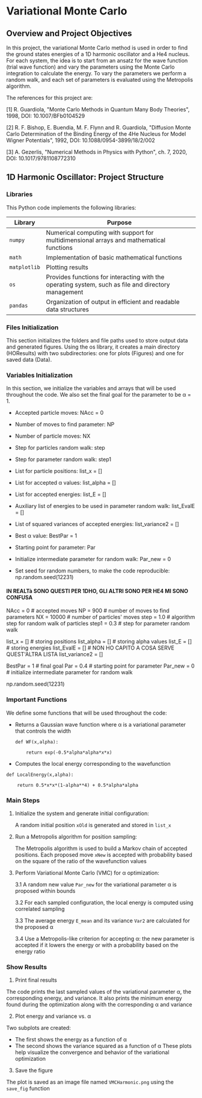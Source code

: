 # Variational Monte Carlo

## Overview and Project Objectives

In this project, the variational Monte Carlo method is used in order to find the ground states energies of a 1D harmonic oscillator and a He4 nucleus. For each system, the idea is to start from an ansatz for the wave function (trial wave function) and vary the parameters using the Monte Carlo integration to calculate the energy. To vary the parameters we perform a random walk, and each set of parameters is evaluated using the Metropolis algorithm. 

The references for this project are: 

[1] R. Guardiola, "Monte Carlo Methods in Quantum Many Body Theories", 1998, DOI: 10.1007/BFb0104529

[2] R. F. Bishop, E. Buendia, M. F. Flynn and R. Guardiola, "Diffusion Monte Carlo Determination of the Binding Energy of the 4He Nucleus for Model Wigner Potentials", 1992, DOI: 10.1088/0954-3899/18/2/002

[3]  A. Gezerlis, "Numerical Methods in Physics with Python", ch. 7, 2020, DOI: 10.1017/9781108772310


## 1D Harmonic Oscillator: Project Structure

### Libraries

This Python code implements the following libraries: 


| Library                   | Purpose                                                                 |
|--------------------------|-------------------------------------------------------------------------|
| `numpy`                  | Numerical computing with support for multidimensional arrays and mathematical functions                   |
| `math`                   | Implementation of basic mathematical functions |
| `matplotlib`             | Plotting results                 |
| `os`                     | Provides functions for interacting with the operating system, such as file and directory management         |
| `pandas`                 | Organization of output in efficient and readable data structures   |


### Files Initialization

This section initializes the folders and file paths used to store output data and generated figures. Using the os library, it creates a main directory (HOResults) with two subdirectories: one for plots (Figures) and one for saved data (Data). 


### Variables Initialization

In this section, we initialize the variables and arrays that will be used throughout the code. We also set the final goal for the parameter to be α = 1. 

- Accepted particle moves: NAcc = 0
- Number of moves to find parameter: NP
- Number of particle moves: NX
- Step for particles random walk: step
- Step for parameter random walk: step1

- List for particle positions: list_x = []
- List for accepted α values: list_alpha = []
- List for accepted energies: list_E = []
- Auxiliary list of energies to be used in parameter random walk: list_EvalE = [] 
- List of squared variances of accepted energies: list_variance2 = []

- Best α value: BestPar = 1
- Starting point for parameter: Par
- Initialize intermediate parameter for random walk: Par_new = 0

- Set seed for random numbers, to make the code reproducible: np.random.seed(12231) 

#### IN REALTà SONO QUESTI PER 1DHO, GLI ALTRI SONO PER HE4 MI SONO CONFUSA
NAcc = 0 # accepted moves
NP = 900  # number of moves to find parameters
NX = 10000  # number of particles' moves
step = 1.0  # algorithm step for random walk of particles
step1 = 0.3 # step for parameter random walk

list_x = [] # storing positions
list_alpha = [] # storing alpha values
list_E = [] # storing energies
list_EvalE = [] # NON HO CAPITO A COSA SERVE QUEST'ALTRA LISTA
list_variance2 = []

BestPar = 1 # final goal
Par = 0.4 # starting point for parameter
Par_new = 0 # initialize intermediate parameter for random walk

np.random.seed(12231) 


### Important Functions

We define some functions that will be used throughout the code: 

- Returns a Gaussian wave function where α is a variational parameter that controls the width
  
  `def WF(x,alpha):`
       
  `    return exp(-0.5*alpha*alpha*x*x)`

-  Computes the local energy corresponding to the wavefunction
  
  `def LocalEnergy(x,alpha):`
  
  `    return 0.5*x*x*(1-alpha**4) + 0.5*alpha*alpha`


### Main Steps

1. Initialize the system and generate initial configuration:
   
   A random initial position `xOld` is generated and stored in `list_x`

2. Run a Metropolis algorithm for position sampling: 

   The Metropolis algorithm is used to build a Markov chain of accepted positions. Each proposed move `xNew` is accepted with probability based on the square of the ratio of the wavefunction values

3. Perform Variational Monte Carlo (VMC) for α optimization:

   3.1 A random new value `Par_new` for the variational parameter α is proposed within bounds

   3.2 For each sampled configuration, the local energy is computed using correlated sampling

   3.3 The average energy `E_mean` and its variance `Var2` are calculated for the proposed α

   3.4 Use a Metropolis-like criterion for accepting α: the new parameter is accepted if it lowers the energy or with a probability based on the energy ratio


### Show Results

1. Print final results

The code prints the last sampled values of the variational parameter α, the corresponding energy, and variance. It also prints the minimum energy found during the optimization along with the corresponding α and variance

2. Plot energy and variance vs. α

Two subplots are created:
* The first shows the energy as a function of α
* The second shows the variance squared as a function of α
These plots help visualize the convergence and behavior of the variational optimization

3. Save the figure

The plot is saved as an image file named `VMCHarmonic.png` using the `save_fig` function




